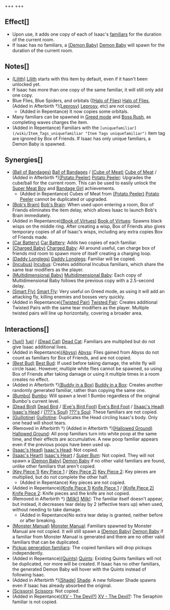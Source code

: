 +++
+++

Effect[]
--------


* Upon use, it adds one copy of each of Isaac's [familiars](/wiki/Familiar "Familiar") for the duration of the current room.
* If Isaac has no familiars, a [(Demon Baby)](/wiki/Demon_Baby "Demon Baby") [Demon Baby](/wiki/Demon_Baby "Demon Baby") will spawn for the duration of the current room.


Notes[]
-------


* [(Lilith)](/wiki/Lilith "Lilith") [Lilith](/wiki/Lilith "Lilith") starts with this item by default, even if it hasn't been unlocked yet.
* If Isaac has more than one copy of the same familiar, it will still only add one copy.
* Blue Flies, Blue Spiders, and orbitals ([(Halo of Flies)](/wiki/Halo_of_Flies "Halo of Flies") [Halo of Flies](/wiki/Halo_of_Flies "Halo of Flies"), (Added in Afterbirth †)[(Leprosy)](/wiki/Leprosy "Leprosy") [Leprosy](/wiki/Leprosy "Leprosy"), etc) are not copied.
	+ (Added in Repentance) It now copies some orbitals.
* Many familiars can be spawned in [Greed mode](/wiki/Greed_mode "Greed mode") and [Boss Rush](/wiki/Boss_Rush "Boss Rush"), as completing waves charges the item.
* (Added in Repentance) Familiars with the `[uniquefamiliar](/wiki/Item_Tags_uniquefamiliar "Item Tags uniquefamiliar")` item tag are ignored by Box of Friends. If Isaac has only unique familiars, a Demon Baby is spawned.


Synergies[]
-----------


* [(Ball of Bandages)](/wiki/Ball_of_Bandages "Ball of Bandages") [Ball of Bandages](/wiki/Ball_of_Bandages "Ball of Bandages") / [(Cube of Meat)](/wiki/Cube_of_Meat "Cube of Meat") [Cube of Meat](/wiki/Cube_of_Meat "Cube of Meat") / (Added in Afterbirth †)[(Potato Peeler)](/wiki/Potato_Peeler "Potato Peeler") [Potato Peeler](/wiki/Potato_Peeler "Potato Peeler"): Upgrades the cube/ball for the current room. This can be used to easily unlock the [Super Meat Boy](/wiki/Super_Meat_Boy "Super Meat Boy") and [Bandage Girl](/wiki/Bandage_Girl "Bandage Girl") achievements.
	+ (Added in Repentance) Cubes of Meat from [(Potato Peeler)](/wiki/Potato_Peeler "Potato Peeler") [Potato Peeler](/wiki/Potato_Peeler "Potato Peeler") cannot be duplicated or upgraded.
* [(Bob's Brain)](/wiki/Bob%27s_Brain "Bob's Brain") [Bob's Brain](/wiki/Bob%27s_Brain "Bob's Brain"): When used upon entering a room, Box of Friends eliminates the item delay, which allows Isaac to launch Bob's Brain immediately.
* (Added in Repentance)[(Book of Virtues)](/wiki/Book_of_Virtues "Book of Virtues") [Book of Virtues](/wiki/Book_of_Virtues "Book of Virtues"): Spawns black wisps on the middle ring. After creating a wisp, Box of Friends also gives temporary copies of all of Isaac's wisps, including any extra copies Box of Friends made.
* [(Car Battery)](/wiki/Car_Battery "Car Battery") [Car Battery](/wiki/Car_Battery "Car Battery"): Adds two copies of each familiar.
* [(Charged Baby)](/wiki/Charged_Baby "Charged Baby") [Charged Baby](/wiki/Charged_Baby "Charged Baby"): All around useful, can charge box of friends mid room to spawn more of itself creating a charging loop.
* [(Daddy Longlegs)](/wiki/Daddy_Longlegs "Daddy Longlegs") [Daddy Longlegs](/wiki/Daddy_Longlegs "Daddy Longlegs"): Familiar will be copied.
* [(Incubus)](/wiki/Incubus "Incubus") [Incubus](/wiki/Incubus "Incubus"): Creates additional Incubus familiars, which share the same tear modifiers as the player.
* [(Multidimensional Baby)](/wiki/Multidimensional_Baby "Multidimensional Baby") [Multidimensional Baby](/wiki/Multidimensional_Baby "Multidimensional Baby"): Each copy of Multidimensional Baby follows the previous copy with a 2.5-second delay.
* [(Smart Fly)](/wiki/Smart_Fly "Smart Fly") [Smart Fly](/wiki/Smart_Fly "Smart Fly"): Very useful on Greed mode, as using it will add an attacking fly, killing enemies and bosses very quickly.
* (Added in Repentance)[(Twisted Pair)](/wiki/Twisted_Pair "Twisted Pair") [Twisted Pair](/wiki/Twisted_Pair "Twisted Pair"): Creates additional Twisted Pairs with the same tear modifiers as the player. Multiple twisted pairs will line up horizontally, covering a broader area.


Interactions[]
--------------


* [(1up!)](/wiki/1up! "1up!") [1up!](/wiki/1up! "1up!") / [(Dead Cat)](/wiki/Dead_Cat "Dead Cat") [Dead Cat](/wiki/Dead_Cat "Dead Cat"): Familiars are multiplied but do not give Isaac additional lives.
* (Added in Repentance)[(Abyss)](/wiki/Abyss "Abyss") [Abyss](/wiki/Abyss "Abyss"): Flies gained from Abyss do not count as familiars for Box of Friends, and are not copied.
* [(Best Bud)](/wiki/Best_Bud "Best Bud") [Best Bud](/wiki/Best_Bud "Best Bud"): If used before taking damage, the white fly will circle Isaac. However, multiple white flies cannot be spawned, so using Box of Friends after taking damage or using it multiple times in a room creates no effect.
* (Added in Afterbirth †)[(Buddy in a Box)](/wiki/Buddy_in_a_Box "Buddy in a Box") [Buddy in a Box](/wiki/Buddy_in_a_Box "Buddy in a Box"): Creates another randomly generated familiar, rather than copying the same one.
* [(Bumbo)](/wiki/Bumbo "Bumbo") [Bumbo](/wiki/Bumbo "Bumbo"): Will spawn a level 1 Bumbo regardless of the original Bumbo's current level.
* [(Dead Bird)](/wiki/Dead_Bird "Dead Bird") [Dead Bird](/wiki/Dead_Bird "Dead Bird") / [(Eve's Bird Foot)](/wiki/Eve%27s_Bird_Foot "Eve's Bird Foot") [Eve's Bird Foot](/wiki/Eve%27s_Bird_Foot "Eve's Bird Foot") / [(Isaac's Head)](/wiki/Isaac%27s_Head "Isaac's Head") [Isaac's Head](/wiki/Isaac%27s_Head "Isaac's Head") / [(???'s Soul)](/wiki/%3F%3F%3F%27s_Soul "???'s Soul") [???'s Soul](/wiki/%3F%3F%3F%27s_Soul "???'s Soul"): These familiars are not copied.
* [(Guillotine)](/wiki/Guillotine "Guillotine") [Guillotine](/wiki/Guillotine "Guillotine"): Duplicates the Head circling Isaac's body. Only one head will shoot tears.
* (Removed in Afterbirth †) (Added in Afterbirth †)[(Hallowed Ground)](/wiki/Hallowed_Ground "Hallowed Ground") [Hallowed Ground](/wiki/Hallowed_Ground "Hallowed Ground"): All poop familiars turn into white poop at the same time, and their effects are accumulative. A new poop familiar appears even if the previous poops have been used up.
* [(Isaac's Head)](/wiki/Isaac%27s_Head "Isaac's Head") [Isaac's Head](/wiki/Isaac%27s_Head "Isaac's Head"): Not copied.
* [(Isaac's Heart)](/wiki/Isaac%27s_Heart "Isaac's Heart") [Isaac's Heart](/wiki/Isaac%27s_Heart "Isaac's Heart") / [Super Bum](/wiki/Super_Bum "Super Bum"): Not copied. They will not spawn a [(Demon Baby)](/wiki/Demon_Baby "Demon Baby") [Demon Baby](/wiki/Demon_Baby "Demon Baby") if no other valid familiars are found, unlike other familiars that aren't copied.
* [(Key Piece 1)](/wiki/Key_Piece_1 "Key Piece 1") [Key Piece 1](/wiki/Key_Piece_1 "Key Piece 1") / [(Key Piece 2)](/wiki/Key_Piece_2 "Key Piece 2") [Key Piece 2](/wiki/Key_Piece_2 "Key Piece 2"): Key pieces are multiplied, but do not complete the other half.
	+ (Added in Repentance) Key pieces are not copied.
* (Added in Repentance)[(Knife Piece 1)](/wiki/Knife_Piece_1 "Knife Piece 1") [Knife Piece 1](/wiki/Knife_Piece_1 "Knife Piece 1") / [(Knife Piece 2)](/wiki/Knife_Piece_2 "Knife Piece 2") [Knife Piece 2](/wiki/Knife_Piece_2 "Knife Piece 2"): Knife pieces and the knife are not copied.
* (Removed in Afterbirth †) [(Milk!)](/wiki/Milk! "Milk!") [Milk!](/wiki/Milk! "Milk!"): The familiar itself doesn't appear, but instead, it decreases tear delay by 2 (effective tears up) when used, without needing to take damage.
	+ (Added in Repentance)No extra tear delay is granted, neither before or after breaking.
* [(Monster Manual)](/wiki/Monster_Manual "Monster Manual") [Monster Manual](/wiki/Monster_Manual "Monster Manual"): Familiars spawned by Monster Manual are not copied. It will still spawn a [(Demon Baby)](/wiki/Demon_Baby "Demon Baby") [Demon Baby](/wiki/Demon_Baby "Demon Baby") if a familiar from Monster Manual is generated and there are no other valid familiars that can be duplicated.
* [Pickup generation familiars](/wiki/Pickup_generation_familiar "Pickup generation familiar"): The copied familiars will drop pickups independently.
* (Added in Repentance)[(Quints)](/wiki/Quints "Quints") [Quints](/wiki/Quints "Quints"): Existing Quints familiars will not be duplicated, nor more will be created. If Isaac has no other familiars, the generated Demon Baby will hover with the Quints instead of following Isaac.
* (Added in Afterbirth †)[(Shade)](/wiki/Shade "Shade") [Shade](/wiki/Shade "Shade"): A new follower Shade spawns even if Isaac has already absorbed the original.
* [(Scissors)](/wiki/Scissors "Scissors") [Scissors](/wiki/Scissors "Scissors"): Not copied.
* (Added in Repentance)[(XV - The Devil?)](/wiki/Cards_and_Runes "XV - The Devil?") [XV - The Devil?](/wiki/Cards_and_Runes "Cards and Runes"): The Seraphim familiar is not copied.


